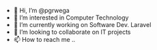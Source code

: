 - 👋 Hi, I’m @pgrwega
- 👀 I’m interested in Computer Technology
- 🌱 I’m currently working on Software Dev. Laravel
- 💞️ I’m looking to collaborate on IT projects
- 📫 How to reach me ..

<!---
pgrwega/pgrwega is a ✨ special ✨ repository because its `README.md` (this file) appears on your GitHub profile.
You can click the Preview link to take a look at your changes.
--->
